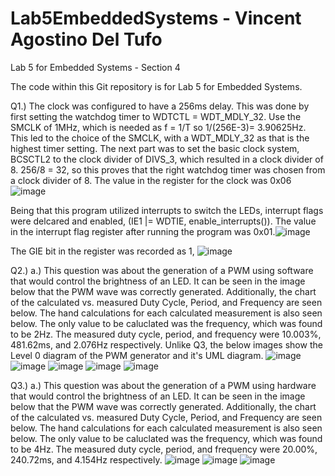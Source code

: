 # Lab5EmbeddedSystems - Vincent Agostino Del Tufo
Lab 5 for Embedded Systems - Section 4

The code within this Git repository is for Lab 5 for Embedded Systems.

Q1.) 
The clock was configured to have a 256ms delay. This was done by first setting the watchdog timer to WDTCTL = WDT_MDLY_32. Use the SMCLK of 1MHz, which is needed as f = 1/T so 1/(256E-3)= 3.90625Hz. This led to the choice of the SMCLK, with a WDT_MDLY_32 as that is the highest timer setting. The next part was to set the basic clock system, BCSCTL2 to the clock divider of DIVS_3, which resulted in a clock divider of 8. 256/8 = 32, so this proves that the right watchdog timer was chosen from a clock divider of 8. The value in the register for the clock was 0x06![image](https://user-images.githubusercontent.com/60796502/141367344-6ba1358e-c868-4807-9bc7-1a7f04b85387.png)


Being that this program utilized interrupts to switch the LEDs, interrupt flags were delcared and enabled, (IE1 |= WDTIE, enable_interrupts()). The value in the interrupt flag register after running the program was 0x01.![image](https://user-images.githubusercontent.com/60796502/141367888-ebd45a86-5219-4d2a-8451-369423f9c891.png)


The GIE bit in the register was recorded as 1, ![image](https://user-images.githubusercontent.com/60796502/141368327-5f2dadad-f4e3-4040-af9a-7e87c6ff0e91.png)


Q2.) a.) This question was about the generation of a PWM using software that would control the brightness of an LED. It can be seen in the image below that the PWM wave was correctly generated. Additionally, the chart of the calculated vs. measured Duty Cycle, Period, and Frequency are seen below. The hand calculations for each calculated measurement is also seen below. The only value to be caluclated was the frequency, which was found to be 2Hz. The measured duty cycle, period, and frequency were 10.003%, 481.62ms, and 2.076Hz respectively. Unlike Q3, the below images show the Level 0 diagram of the PWM generator and it's UML diagram.
![image](https://user-images.githubusercontent.com/60796502/141378426-2b21294e-8944-47f4-8be0-b46c7948aa6f.png)
![image](https://user-images.githubusercontent.com/60796502/141378582-84e45432-ce16-4265-afe2-d6c32fbabb90.png)
![image](https://user-images.githubusercontent.com/60796502/141378630-0980f559-9b10-4ce7-89c7-74007965f774.png)
![image](https://user-images.githubusercontent.com/60796502/141378662-584fc0ee-5312-4c4e-adac-5ce332ee6812.png)
![image](https://user-images.githubusercontent.com/60796502/141378675-e7edaa29-6762-4e09-95b7-3ac798297681.png)



Q3.) a.) This question was about the generation of a PWM using hardware that would control the brightness of an LED. It can be seen in the image below that the PWM wave was correctly generated. Additionally, the chart of the calculated vs. measured Duty Cycle, Period, and Frequency are seen below. The hand calculations for each calculated measurement is also seen below. The only value to be caluclated was the frequency, which was found to be 4Hz. The measured duty cycle, period, and frequency were 20.00%, 240.72ms, and 4.154Hz respectively.
![image](https://user-images.githubusercontent.com/60796502/141378695-502fa30e-3431-4fda-9229-fc9d820c61e2.png)
![image](https://user-images.githubusercontent.com/60796502/141378833-47ae4fb4-f6b7-40d2-95c3-7e7d927c6d26.png)
![image](https://user-images.githubusercontent.com/60796502/141378711-90996359-6d4b-4779-bbae-3ec2373cf823.png)



